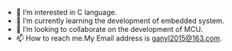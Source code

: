 - 👀 I’m interested in C language.
- 🌱 I’m currently learning the development of embedded system.
- 💞️ I’m looking to collaborate on the development of MCU.
- 📫 How to reach me.My Email address is ganyl2015@163.com.

<!---
userdog/userdog is a ✨ special ✨ repository because its `README.md` (this file) appears on your GitHub profile.
You can click the Preview link to take a look at your changes.
--->
